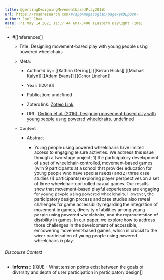 ```yaml
---
title: @gerlingDesigningMovementbasedPlay2016b
url: https://roamresearch.com/#/app/megacoglab/page/yhDLpOsK-
author: Joel Chan
date: Fri May 14 2021 11:27:44 GMT-0400 (Eastern Daylight Time)
---
```


- #[[references]]

    - Title: Designing movement-based play with young people using powered wheelchairs

    - Meta:

        - Authored by:: [[Kathrin Gerling]] [[Kieran Hicks]] [[Michael Kalyn]] [[Adam Evans]] [[Conor Linehan]]

        - Year: [[2016]]

        - Publication: undefined

        - Zotero link: [Zotero Link](zotero://select/items/7_A9S7RA7Z)

        - URL: [Gerling et al. (2016). Designing movement-based play with young people using powered wheelchairs. undefined](https://doi.org/10.1145/2858036.2858070)

    - Content

        - Abstract

            - Young people using powered wheelchairs have limited access to engaging leisure activities. We address this issue through a two-stage project; 1) the participatory development of a set of wheelchair-controlled, movement-based games (with 9 participants at a school that provides education for young people who have special needs) and 2) three case studies (4 participants) exploring player perspectives on a set of three wheelchair-controlled casual games. Our results show that movement-based playful experiences are engaging for young people using powered wheelchairs. However, the participatory design process and case studies also reveal challenges for game accessibility regarding the integration of movement in games, diversity of abilities among young people using powered wheelchairs, and the representation of disability in games. In our paper, we explore how to address those challenges in the development of accessible, empowering movement-based games, which is crucial to the wider participation of young people using powered wheelchairs in play.

###### Discourse Context

- **Informs::** [[QUE - What tension points exist between the goals of diversity and depth of user participation in participatory design]]
